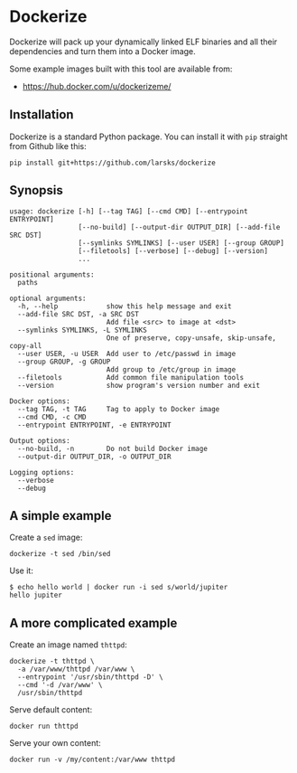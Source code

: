 # Dockerize

Dockerize will pack up your dynamically linked ELF binaries and all
their dependencies and turn them into a Docker image.

Some example images built with this tool are available from:

- https://hub.docker.com/u/dockerizeme/

## Installation

Dockerize is a standard Python package.  You can install it with
`pip` straight from Github like this:

    pip install git+https://github.com/larsks/dockerize

## Synopsis

    usage: dockerize [-h] [--tag TAG] [--cmd CMD] [--entrypoint ENTRYPOINT]
                     [--no-build] [--output-dir OUTPUT_DIR] [--add-file SRC DST]
                     [--symlinks SYMLINKS] [--user USER] [--group GROUP]
                     [--filetools] [--verbose] [--debug] [--version]
                     ...

    positional arguments:
      paths

    optional arguments:
      -h, --help            show this help message and exit
      --add-file SRC DST, -a SRC DST
                            Add file <src> to image at <dst>
      --symlinks SYMLINKS, -L SYMLINKS
                            One of preserve, copy-unsafe, skip-unsafe, copy-all
      --user USER, -u USER  Add user to /etc/passwd in image
      --group GROUP, -g GROUP
                            Add group to /etc/group in image
      --filetools           Add common file manipulation tools
      --version             show program's version number and exit

    Docker options:
      --tag TAG, -t TAG     Tag to apply to Docker image
      --cmd CMD, -c CMD
      --entrypoint ENTRYPOINT, -e ENTRYPOINT

    Output options:
      --no-build, -n        Do not build Docker image
      --output-dir OUTPUT_DIR, -o OUTPUT_DIR

    Logging options:
      --verbose
      --debug

## A simple example

Create a `sed` image:

    dockerize -t sed /bin/sed

Use it:

    $ echo hello world | docker run -i sed s/world/jupiter
    hello jupiter

## A more complicated example

Create an image named `thttpd`:

    dockerize -t thttpd \
      -a /var/www/thttpd /var/www \
      --entrypoint '/usr/sbin/thttpd -D' \
      --cmd '-d /var/www' \
      /usr/sbin/thttpd

Serve default content:

    docker run thttpd

Serve your own content:

    docker run -v /my/content:/var/www thttpd


